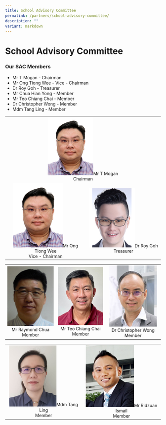 ```yaml
---
title: School Advisory Committee
permalink: /partners/school-advisory-committee/
description: ""
variant: markdown
---
```

School Advisory Committee
=========================

### Our SAC Members

*   Mr T Mogan&nbsp;- Chairman
*   Mr Ong Tiong Wee - Vice - Chairman
*   Dr Roy Goh - Treasurer
*   Mr Chua Hian Yong - Member
*   Mr Teo Chiang Chai - Member
*   Dr Christopher Wong - Member
*   Mdm Tang Ling - Member

<table>
<tbody>
<tr>
<td colspan="2" align="center"><img src="/images/Partners/SAC/Mr_Ong_Tiong_Wee___Vice___Chairman.jpg" style="width:30%">Mr T Mogan<br>Chairman</td>
</tr>
<tr>
<td align="center"><img src="/images/Partners/SAC/Mr_Ong_Tiong_Wee___Vice___Chairman.jpg" style="width:65%">Mr Ong Tiong Wee <br>Vice - Chairman</td>
<td align="center"><img src="/images/Partners/SAC/Dr_Roy_Goh___Treasurer.jpg" style="width:65%">Dr Roy Goh<br>Treasurer</td>
</tr>
</tbody></table>
<table>
<tbody>
<tr>
<td align="center"><img src="/images/Partners/SAC/Mr_Raymond_Chua___Member.jpg" style="width:100%">Mr Raymond Chua<br>Member</td>
<td align="center"><img src="/images/Partners/SAC/Mr_Teo_Chiang_Chai___Member.jpg" style="width:100%">Mr Teo Chiang Chai<br>Member</td>
<td align="center"><img src="/images/Partners/SAC/Dr_Christopher_Wong___Member.jpg" style="width:93%">Dr Christopher Wong <br>Member</td>
</tr>
</tbody></table>
<table>
<tbody>
<tr>
<td align="center"><img src="/images/Partners/SAC/Mdm_Tang_Ling___Member.jpg" style="width:65%">Mdm Tang Ling<br>Member</td>
<td align="center"><img src="/images/Partners/SAC/Mr_Ridzuan_Ismail___Member.jpg" style="width:65%">Mr Ridzuan Ismail<br>Member</td>
</tr>
</tbody></table>